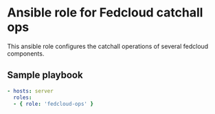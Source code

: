 # Ansible role for Fedcloud catchall ops

This ansible role configures the catchall operations of several fedcloud
components.

## Sample playbook

```yaml
- hosts: server
  roles:
  - { role: 'fedcloud-ops' }
```


